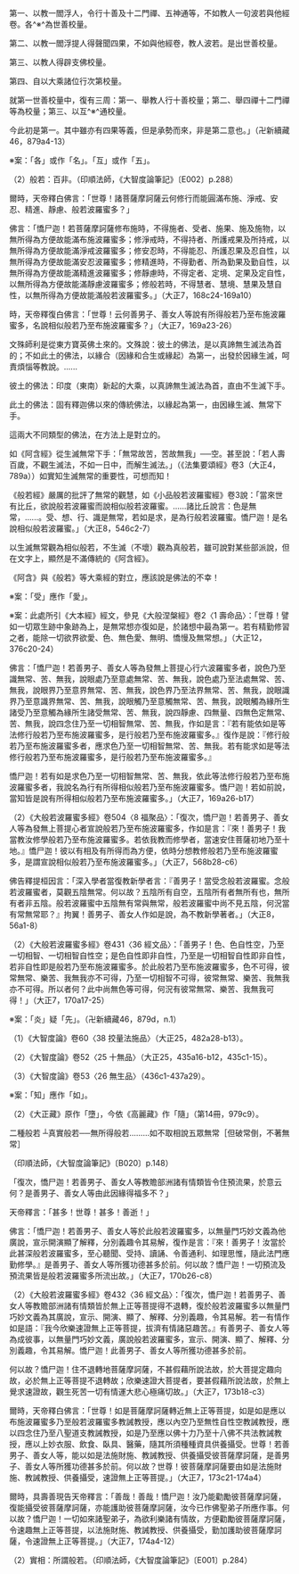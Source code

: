 [^1]: 〔挍量〕－【宋】【元】【明】【宮】。（大正25，481d，n.18）

[^2]: 法施＝十善【元】【明】。（大正25，481d，n.19）

[^3]: （（大智......十））十七字＝（（大智度經論卷第六十釋第卅七品））十四字【聖】，（（摩訶般若波羅蜜品第卅七））十一字【石】。（大正25，481d，n.17）

[^4]: 《大智度論疏》卷21：「『佛告釋提桓因』已下，此之品各^※^為法施校量，明波若勝義；就此文中，凡大有四周校量：

第一、以教一閻浮人，令行十善及十二門禪、五神通等，不如教人一句波若與他經卷。各^※^為世善校量。

第二、以教一閻浮提人得聲聞四果，不如與他經卷，教人波若。是出世善校量。

第三、以教人得辟支佛校量。

第四、自以大乘諸位行次第校量。

就第一世善校量中，復有三周：第一、舉教人行十善校量；第二、舉四禪十二門禪等為校量；第三、以互^※^通校量。

今此初是第一。其中雖亦有四果等義，但是承勢而來，非是第二意也。」（卍新續藏46，879a4-13）

※案：「各」或作「名」。「互」或作「五」。

[^5]: 般若：廣說無漏善法。（印順法師，《大智度論筆記》〔E002〕p.288）

[^6]: 〔法〕－【聖】。（大正25，481d，n.25）

[^7]: 《大般若波羅蜜多經》卷431〈36
經文品〉：「何以故？憍尸迦！如是般若波羅蜜多祕密藏中，廣說一切無漏之法，諸善男子、善女人等於中已學、今學、當學。或有已入、今入、當入聲聞乘法正性離生，漸次乃至已正當得阿羅漢果；或有已入、今入、當入獨覺乘法正性離生，漸次乃至已正當證獨覺菩提；或有已入、今入、當入菩薩乘法正性離生，漸次修行諸菩薩行，已證、今證、當證無上正等菩提。」（大正7，166b2-9）

[^8]: 《大智度論疏》卷21：「『何以故』已下，釋所以與他得福多義也。當說。『教一人令得須陀洹果』者，以永隔三塗故勝；教一閻浮人行十善，不能永隔三塗故劣。教一閻浮人并得四果復不如教人波若令發心也。」（卍新續藏46，879a14-17）

[^9]: 〔果〕－【宋】【宮】【聖】。（大正25，481d，n.26）

[^10]: 〔果〕－【宋】【元】【明】【宮】【聖】。（大正25，481d，n.27）

[^11]: 〔果〕－【宋】【元】【明】【宮】【聖】【石】。（大正25，481d，n.28）

[^12]: 學＝與【聖】。（大正25，481d，n.29）

[^13]: 《大般若波羅蜜多經》卷431〈36
經文品〉：「何以故？憍尸迦！如是般若波羅蜜多祕密藏中，廣說一切世、出世間勝妙善法，依此善法，世間便有剎帝利大族、婆羅門大族、長者大族、居士大族、四大王眾天乃至非想非非想處天，亦有四念住廣說乃至一切相智施設可得，亦有預流、一來、不還、阿羅漢、獨覺、菩薩摩訶薩、諸佛世尊施設可得。」（大正7，166c3-10）

[^14]: 《大智度論疏》卷21：「『置閻浮提』已下，此下此下去復作增上喻之也。當一一釋。小千者，即是千日月，千須彌，千四天下等也。中千者，復以此小千為一，數之至千，千中之千，故曰中千也。大千者，以中千為一，復數至千，千中之大，故曰大千也。並當一一釋。此化主教多許人福雖多，由不如與一人波若經卷令持也。」（卍新續藏46，879a19-24）

[^15]: 〔是〕－【宋】【元】【明】【宮】【聖】＊。（大正25，481d，n.32）

[^16]: 〔書〕－【宋】【元】【明】【宮】【聖】。（大正25，482d，n.7）

[^17]: 《大智度論疏》卷21：「『正憶念』者，只以不以二法、不以不不二法受、持、讀、誦波若，故名為正憶念；不以著心分別讀、誦，故名『不以二法』；亦不著空，故名『不二法』也。」（卍新續藏46，879b1-4）

[^18]: 尸＋（羅）【聖】【石】。（大正25，482d，n.8）

[^19]: 《大般若波羅蜜多經》卷431〈36
經文品〉：「憍尸迦！此中如理思惟者，謂以非二、非不二行，為求無上正等菩提，思惟般若波羅蜜多乃至布施波羅蜜多；若以非二、非不二行，為求無上正等菩提，思惟內空乃至無性自性空；若以非二、非不二行，為求無上正等菩提，思惟四念住廣說乃至一切相智。」（大正7，168a16-21）

[^20]: 《大智度論疏》卷21：「『不應以二相觀』已下，以明說波若義，以法施校量。」（卍新續藏46，879b5-6）

[^21]: （1）《大般若波羅蜜多經》卷431〈36
經文品〉：「憍尸迦！此中般若波羅蜜多義趣者，謂此般若波羅蜜多所有義趣，不應以二相觀，亦不應以不二相觀，非有相非無相、非入非出、非增非減、非染非淨、非生非滅、非取非捨、非執非不執、非住非不住、非實非不實、非相應非不相應、非和合非離散、非因緣非非因緣、非法非非法、非真如非非真如、非實際非非實際，如是義趣有無量門。」（大正7，168a26-b5）

（2）般若：百非。（印順法師，《大智度論筆記》〔E002〕p.288）

[^22]: 《大智度論疏》卷21：「『應如是演說波若波羅蜜義』已下，明法施方法，如是說者，始名法施也。」（卍新續藏46，879b7-8）

[^23]: 幡蓋：幡幢華蓋之類。（《漢語大詞典》（三），p.760）

[^24]: 《大般若波羅蜜多經》卷431〈36
經文品〉：「復次，憍尸迦！若善男子、善女人等無量無數無邊大劫以有所得而為方便，修行布施乃至般若波羅蜜多。有善男子、善女人等於此般若波羅蜜多，以無所得而為方便，至心聽聞、受持、讀誦、精勤修學、如理思惟，復以種種巧妙文義，經須臾間為他辯說，宣示開演顯了解釋，分別義趣令其易解，所獲福聚甚多於前。」（大正7，168b29-c7）

[^25]: 《大般若波羅蜜多經》卷431〈36
經文品〉：「憍尸迦！有所得者，謂善男子、善女人等修布施時作如是念：『我能惠施，彼是受者，此是施果、施及施物。』彼修施時名住布施，不名布施波羅蜜多。修淨戒時作如是念：『我能持戒，為護於彼，此是戒果及所持戒。』彼修戒時名住淨戒，不名淨戒波羅蜜多。修安忍時作如是念：『我能修忍，為護彼故，此是忍果及忍自性。』彼修忍時名住安忍，不名安忍波羅蜜多。修精進時作如是念：『我能精進，為修斷彼，此精進果、精進自性。』彼精進時名住精進，不名精進波羅蜜多。修靜慮時作如是念：『我能修定，彼是定境，此是定果及定自性。』彼修定時名住靜慮，不名靜慮波羅蜜多。修般若時作如是念：『我能修慧，彼是慧境，此是慧果及慧自性。』彼修慧時名住般若，不名般若波羅蜜多。憍尸迦！是善男子、善女人等以有所得為方便故，不能圓滿布施、淨戒、安忍、精進、靜慮、般若波羅蜜多。」（大正7，168c7-24）

[^26]: 智＝習【聖】。（大正25，482d，n.16）

[^27]: 《大般若波羅蜜多經》卷431〈36 經文品〉：

爾時，天帝釋白佛言：「世尊！諸菩薩摩訶薩云何修行而能圓滿布施、淨戒、安忍、精進、靜慮、般若波羅蜜多？」

佛言：「憍尸迦！若菩薩摩訶薩修布施時，不得施者、受者、施果、施及施物，以無所得為方便故能滿布施波羅蜜多；修淨戒時，不得持者、所護戒果及所持戒，以無所得為方便故能滿淨戒波羅蜜多；修安忍時，不得能忍、所護忍果及忍自性，以無所得為方便故能滿安忍波羅蜜多；修精進時，不得勤者、所為勤果及勤自性，以無所得為方便故能滿精進波羅蜜多；修靜慮時，不得定者、定境、定果及定自性，以無所得為方便故能滿靜慮波羅蜜多；修般若時，不得慧者、慧境、慧果及慧自性，以無所得為方便故能滿般若波羅蜜多。」（大正7，168c24-169a10）

[^28]: 《大般若波羅蜜多經》卷431〈36
經文品〉：「何以故？憍尸迦！於當來世有善男子、善女人等為他宣說相似般若乃至布施波羅蜜多。初發無上菩提心者，聞彼所說相似般若乃至布施波羅蜜多，心便迷謬退失中道，是故應以無所得慧及以種種巧妙文義，為發無上菩提心者宣說般若乃至布施波羅蜜多。」（大正7，169a12-18）

[^29]: 《大智度論疏》卷21：「『何等是相似』已下，欲顯是法施、非法施義，故作斯問。若如前說，是名法施；相似者，非法施也。」（卍新續藏46，879b9-11）

[^30]: 《大般若波羅蜜多經》卷431〈36 經文品〉：

時，天帝釋復白佛言：「世尊！云何善男子、善女人等說有所得般若乃至布施波羅蜜多，名說相似般若乃至布施波羅蜜多？」（大正7，169a23-26）

[^31]: 印順法師，《空之探究》，pp.149-150：

文殊師利是從東方寶英佛土來的。文殊說：彼土的佛法，是以真諦無生滅法為首的；不如此土的佛法，以緣合（因緣和合生或緣起）為第一，出發於因緣生滅，呵責煩惱等教說。......

彼土的佛法：印度（東南）新起的大乘，以真諦無生滅法為首，直由不生滅下手。

此土的佛法：固有釋迦佛以來的傳統佛法，以緣起為第一，由因緣生滅、無常下手。

這兩大不同類型的佛法，在方法上是對立的。

如《阿含經》從生滅無常下手：「無常故苦，苦故無我」──空。甚至說：「若人壽百歲，不觀生滅法，不如一日中，而解生滅法。」（《法集要頌經》卷3（大正4，789a））如實知生滅無常的重要性，可想而知！

《般若經》嚴厲的批評了無常的觀慧，如《小品般若波羅蜜經》卷3說：「當來世有比丘，欲說般若波羅蜜而說相似般若波羅蜜。......諸比丘說言：色是無常，......。受、想、行、識是無常，若如是求，是為行般若波羅蜜。憍尸迦！是名說相似般若波羅蜜。」（大正8，546c2-7）

以生滅無常觀為相似般若，不生滅（不壞）觀為真般若，雖可說對某些部派說，但在文字上，顯然是不滿傳統的《阿含經》。

《阿含》與《般若》等大乘經的對立，應該說是佛法的不幸！

[^32]: 《大智度論疏》卷21：「『說色無常』已下，明為治常顛倒，故說色無常；至觀色無常已，無常觀亦捨，名為真波若。若不捨觀求色無常者，則名相似，非為法施；故《大本經》云：『是無常想，能除欲受^※^、色無色愛、無明、憍慢及無常相也。』」（卍新續藏46，879b12-16）

※案：「受」應作「愛」。

※案：此處所引《大本經》經文，參見《大般涅槃經》卷2〈1
壽命品〉：「世尊！譬如一切眾生跡中象跡為上，是無常想亦復如是，於諸想中最為第一。若有精勤修習之者，能除一切欲界欲愛、色、無色愛、無明、憍慢及無常想。」（大正12，376c20-24）

[^33]: 界＝眾【宋】【元】【明】【宮】【聖】。（大正25，483d，n.5）

[^34]: 如＝五【聖】。（大正25，483d，n.6）

[^35]: 苦＋（空）【宋】【元】【明】【宮】。（大正25，483d，n.7）

[^36]: 《大般若波羅蜜多經》卷431〈36 經文品〉：

佛言：「憍尸迦！若善男子、善女人等為發無上菩提心行六波羅蜜多者，說色乃至識無常、苦、無我，說眼處乃至意處無常、苦、無我，說色處乃至法處無常、苦、無我，說眼界乃至意界無常、苦、無我，說色界乃至法界無常、苦、無我，說眼識界乃至意識界無常、苦、無我，說眼觸乃至意觸無常、苦、無我，說眼觸為緣所生諸受乃至意觸為緣所生諸受無常、苦、無我，說四靜慮、四無量、四無色定無常、苦、無我，說四念住乃至一切相智無常、苦、無我，作如是言：『若有能依如是等法修行般若乃至布施波羅蜜多，是行般若乃至布施波羅蜜多。』復作是說：『修行般若乃至布施波羅蜜多者，應求色乃至一切相智無常、苦、無我。若有能求如是等法修行般若乃至布施波羅蜜多，是行般若乃至布施波羅蜜多。』

憍尸迦！若有如是求色乃至一切相智無常、苦、無我，依此等法修行般若乃至布施波羅蜜多者，我說名為行有所得相似般若乃至布施波羅蜜多。憍尸迦！若如前說，當知皆是說有所得相似般若乃至布施波羅蜜多。」（大正7，169a26-b17）

[^37]: 相＝想【聖】。（大正25，483d，n.9）

[^38]: （1）《大般若波羅蜜多經》卷431〈36
經文品〉：「復次，憍尸迦！若善男子、善女人等為發無上菩提心者宣說般若乃至布施波羅蜜多，作如是言：『來！善男子！我當教汝修學般若乃至布施波羅蜜多。若依我教而修學者，當速安住菩薩初地乃至十地。』憍尸迦！彼以有相及有所得而為方便，依合集想教修般若乃至布施波羅蜜多，是謂宣說相似般若乃至布施波羅蜜多。」（大正7，169b17-24）

（2）《大般若波羅蜜多經》卷504〈8
福聚品〉：「復次，憍尸迦！若善男子、善女人等為發無上菩提心者宣說般若乃至布施波羅蜜多，作如是言：『來！善男子！我當教汝修學般若乃至布施波羅蜜多。若依我教而修學者，當速安住菩薩初地乃至十地。』憍尸迦！彼以有相及有所得而為方便，依時分想教修般若乃至布施波羅蜜多，是謂宣說相似般若乃至布施波羅蜜多。」（大正7，568b28-c6）

[^39]: 便＝使【聖】。（大正25，483d，n.11）

[^40]: 《大般若波羅蜜多經》卷431〈36
經文品〉：「復次，憍尸迦！若善男子、善女人等告菩薩乘種姓者言：『汝於過去未來現在一切如來、應、正等覺，從初發心至得無上正等菩提所有善根，皆應隨喜一切合集，為諸有情迴向無上正等菩提。』憍尸迦！彼以有相及有所得而為方便作如是說，是謂宣說相似般若乃至布施波羅蜜多。」（大正7，169c20-26）

[^41]: 《大智度論疏》卷21：「『白佛言』已下，明『天主欲令來世離於相似，得真波若，故發斯問；如來答之：色性自空，有何常等義，始名正觀，異前邪觀也。』」（卍新續藏46，879b17-19）

[^42]: （1）《放光般若經》卷8〈39 功德品〉：

佛告釋提桓因言：「深入學者當復教新學者言：『善男子！當受念般若波羅蜜。念般若波羅蜜者，莫觀五陰無常。何以故？五陰所有自空，五陰所有者無所有也，無所有者非五陰。般若波羅蜜中五陰無有常與無常，般若波羅蜜中尚不見五陰，何況當有常無常耶？』拘翼！善男子、善女人作如是說，為不教新學著者。」（大正8，56a1-8）

（2）《大般若波羅蜜多經》卷431〈36
經文品〉：「善男子！色、色自性空，乃至一切相智、一切相智自性空；是色自性即非自性，乃至是一切相智自性即非自性，若非自性即是般若乃至布施波羅蜜多。於此般若乃至布施波羅蜜多，色不可得，彼常無常、樂苦、我無我亦不可得，乃至一切相智不可得，彼常無常、樂苦、我無我亦不可得。所以者何？此中尚無色等可得，何況有彼常無常、樂苦、我無我可得！」（大正7，170a17-25）

[^43]: 《大般若波羅蜜多經》卷431〈36
經文品〉：「復次，憍尸迦！若善男子、善女人等為發無上菩提心者宣說般若乃至布施波羅蜜多，作如是言：『來！善男子！我當教汝修學般若乃至布施波羅蜜多。汝修學時，勿觀諸法有少可住、可超、可入、可得、可證、可聽聞等所獲功德及可隨喜迴向菩提。何以故？善男子！於此般若乃至布施波羅蜜多，畢竟無有少法可住、可超、可入、可得、可證、可聽聞等，所獲功德及可隨喜迴向菩提。所以者何？以一切法自性皆空，若自性空則無所有，若無所有即是般若乃至布施波羅蜜多；於此般若乃至布施波羅蜜多，竟無少法有入有出、有生有滅、有斷有常、有一有異、有來有去而可得者。』」（大正7，170a29-b13）

[^44]: 《大智度論疏》卷21：「『如上，與相似相違』已下，此中，亦應一一如上相似中列明諸法，但不能煩文，但云爾耳。」（卍新續藏46，879b20-21）

[^45]: 《大智度論疏》卷21：「『論者言』已下，此初釋上初世善校量中經文也。」（卍新續藏46，879b22-23）

[^46]: 者言佛更＝論曰佛【宮】，者言＝釋曰【石】，（論）＋者【元】【明】。（大正25，483d，n.22）

[^47]: 門：14.類別。《舊唐書‧杜佑傳》："書凡九門，計貳百卷。"（《漢語大詞典》（十二），p.1）

[^48]: 《大智度論疏》卷21：「『先是』已下，分別世善中炎^＊^明諸果，及前後所明意氣異義也。」（卍新續藏46，879b24-c1）

※案：「炎」疑「先」。（卍新續藏46，879d，n.1）

[^49]: 〔波羅蜜〕－【宋】【元】【明】【宮】【聖】、【石】。（大正25，484d，n.2）

[^50]: 《大智度論疏》卷21：「『答曰』已下，明持、讀、誦等，但福德多。正憶念者，則能具二，故別說之；則攝得持、說等也。」（卍新續藏46，879c2-3）

[^51]: 合和：摻合，調製。（《漢語大詞典》（三），p.149）

[^52]: 損：2.謂病情減輕。（《漢語大詞典》（六），p.799）

[^53]: 愈：2.病情痊愈。（《漢語大詞典》（七），p.630）

[^54]: 《正觀》（6），pp.162-163：

（1）《大智度論》卷60〈38 挍量法施品〉（大正25，482a28-b13）。

（2）《大智度論》卷52〈25
十無品〉（大正25，435a16-b12，435c1-15）。

（3）《大智度論》卷53〈26 無生品〉（436c1-437a29）。

[^55]: 《大智度論疏》卷21：「『初以經卷勝』已下，論主欲釋後分校量為他說勝義故，先次第述上經文來生起下意。明『自正憶念等雖勝，不知^※^為他人說為令知』，故作如此說也。」（卍新續藏46，879c4-6）

※案：「知」應作「如」。

[^56]: （神）＋通【宋】【元】【明】【宮】。（大正25，484d，n.8）

[^57]: （1）墮＝隨【宮】【聖】【石】。（大正25，484d，n.15）

（2）《大正藏》原作「墮」，今依《高麗藏》作「隨」（第14冊，979c9）。

[^58]: ┌相似般若──有所得般若.........如取相說五眾無常

二種般若
┴真實般若──無所得般若.........如不取相說五眾無常［但破常倒，不著無常］

（印順法師，《大智度論筆記》〔B020〕p.148）

[^59]: 《大智度論疏》卷21：「『復次，憍尸迦！閻浮提中所有眾生，皆教令得須陀洹』已下，即是品之第二，以聲聞四果等出世善教量也。」（卍新續藏46，879c7-9）

[^60]: 《大般若波羅蜜多經》卷431〈36 經文品〉：

「復次，憍尸迦！若善男子、善女人等教贍部洲諸有情類皆令住預流果，於意云何？是善男子、善女人等由此因緣得福多不？」

天帝釋言：「甚多！世尊！甚多！善逝！」

佛言：「憍尸迦！若善男子、善女人等於此般若波羅蜜多，以無量門巧妙文義為他廣說，宣示開演顯了解釋，分別義趣令其易解，復作是言：『來！善男子！汝當於此甚深般若波羅蜜多，至心聽聞、受持、讀誦、令善通利、如理思惟，隨此法門應勤修學。』是善男子、善女人等所獲功德甚多於前。何以故？憍尸迦！一切預流及預流果皆是般若波羅蜜多所流出故。」（大正7，170b26-c8）

[^61]: 《大智度論疏》卷21：「『令得辟支佛道』已下，品之第三，次以中乘為校量也。」（卍新續藏46，879c13-14）

[^62]: 《大正藏》原作「如言是」，今依《高麗藏》作「如是言」（第14冊，980b6-7）。

[^63]: 《大智度論疏》卷21：「『汝當得阿耨菩提』已下，品之第四，次以大乘中行位次第自校量也。此初，明雖教人發心，不如波若。」（卍新續藏46，879c15-17）

[^64]: 子＋（善女人）【石】。（大正25，485d，n.4）

[^65]: 《大智度論疏》卷21：「『復次』已下，明教一閻浮提發無上心眾生波若，乃至十方，不如教一阿鞞跋致菩薩波若也。當釋。阿鞞跋致阿耨多羅菩提者，此是出到菩提。若教十方恒沙世界阿鞞跋致菩薩波若，不如教一阿鞞跋致中速得菩提菩薩也，當釋。」（卍新續藏46，879c18-22）

[^66]: （1）《放光般若經》卷8〈39
功德品〉：「復次，拘翼！盡一閻浮提其中眾生悉為阿耨多羅三耶三菩不復轉還，若善男子、善女人為是輩人說般若波羅蜜及其義解而為說之。若有一人言：『我欲疾成阿耨多羅三耶三菩。』若有善男子、善女人為是一人說般若波羅蜜，具足其義分別解說，其福最多。」（大正8，56c14-20）

（2）《大般若波羅蜜多經》卷432〈36
經文品〉：「復次，憍尸迦！若善男子、善女人等教贍部洲諸有情類皆於無上正等菩提得不退轉，復於般若波羅蜜多以無量門巧妙文義為其廣說，宣示、開演、顯了、解釋、分別義趣，令其易解。若一有情作如是語：『我今欣樂速證無上正等菩提，拔濟有情諸惡趣苦。』有善男子、善女人等為成彼事，以無量門巧妙文義，廣說般若波羅蜜多，宣示、開演、顯了、解釋、分別義趣，令其易解。憍尸迦！此善男子、善女人等所獲功德甚多於前。

何以故？憍尸迦！住不退轉地菩薩摩訶薩，不甚假藉所說法故，於大菩提定趣向故，必於無上正等菩提不退轉故；欣樂速證大菩提者，要甚假藉所說法故，於無上覺求速證故，觀生死苦一切有情運大悲心極痛切故。」（大正7，173b18-c3）

[^67]: 轉轉：漸漸。《漢書‧貢禹傳》："後世爭為奢侈，轉轉益甚。"（《漢語大詞典》（九），p.1327）

[^68]: 《大智度論疏》卷21：「『轉轉近』已下，明『菩薩雖復行迹轉高，轉須應教故。十地中，地地之中盡有發趣果，須善智識教上地行，修治地業，乃至四念處等亦通至十地故；至第十地中，十方諸佛始來，為雲雨說法也。』」（卍新續藏46，879c23-880a2）

[^69]: 《別譯雜阿含經》卷6（115經）：「應作是念：彼有生福比丘，共相恭敬，我今亦當修如是行，衣服、臥具、飲食、湯藥－－四事供養，亦常豐饒。」（大正2，416a28-b2）

[^70]: 《大般若波羅蜜多經》卷432〈36 經文品〉：

爾時，天帝釋白佛言：「世尊！如是菩薩摩訶薩轉近無上正等菩提，如是如是應以布施波羅蜜多乃至般若波羅蜜多教誡教授，應以內空乃至無性自性空教誡教授，應以四念住乃至八聖道支教誡教授，如是乃至應以佛十力乃至十八佛不共法教誡教授，應以上妙衣服、飲食、臥具、醫藥，隨其所須種種資具供養攝受。世尊！若善男子、善女人等，能以如是法施財施、教誡教授、供養攝受彼菩薩摩訶薩，是善男子、善女人等所獲功德甚多於前。何以故？世尊！彼菩薩摩訶薩要由如是法施財施、教誡教授、供養攝受，速證無上正等菩提。」（大正7，173c21-174a4）

[^71]: 爾＝念【聖】。（大正25，485d，n.12）

[^72]: 《大般若波羅蜜多經》卷432〈36 經文品〉：

爾時，具壽善現告天帝釋言：「善哉！善哉！憍尸迦！汝乃能勸勵彼菩薩摩訶薩，復能攝受彼菩薩摩訶薩，亦能護助彼菩薩摩訶薩，汝今已作佛聖弟子所應作事。何以故？憍尸迦！一切如來諸聖弟子，為欲利樂諸有情故，方便勸勵彼菩薩摩訶薩，令速趣無上正等菩提，以法施財施、教誡教授、供養攝受，勤加護助彼菩薩摩訶薩，令速證無上正等菩提。」（大正7，174a4-12）

[^73]: 〔學六......法〕十二字－【明】。（大正25，485d，n.16）

[^74]: 《大智度論疏》卷21：「『論者言』已下，若上緣中別以中乘為一校量，今此，此初論主乃總令釋第二、第三兩意經文也。」（卍新續藏46，880a5-6）

[^75]: （1）《大智度論疏》卷21：「『是法諸實相』者，明波若即是實相，起慧照用即實，故云是也。」（卍新續藏46，880a6-8）

（2）實相：所謂般若。（印順法師，《大智度論筆記》〔E001〕p.284）

[^76]: 《大智度論疏》卷21：「『正遍知』已下，此明佛最勝，菩薩小不如，辟支佛、羅漢復不如菩薩，如是阿那含等轉不如，故以校之也。當釋。」（卍新續藏46，880a9-11）

[^77]: 轉：25.副詞。漸漸，更加。《百喻經‧就樓磨刀喻》：「如是數數往來磨刀，後轉勞苦。」（《漢語大詞典》（九），p.1314）

[^78]: 《大智度論疏》卷21：「『愛念供養』已下，明若以著心讀、誦、供養波若，雖如是實相等，但得世間尊豪果報──諸天及剎利大姓等也。」（卍新續藏46，880a12-14）

[^79]: 德＝樂【宋】【宮】。（大正25，485d，n.26）

[^80]: 《大智度論疏》卷21：「『復次，教一閻浮提乃至恒河沙世界中人』已下，次釋上第四大分，自以大乘位次校量經文也。」（卍新續藏46，880a14-15）

[^81]: 〔一阿鞞跋致〕－【宋】【元】【明】【宮】。（大正25，485d，n.27）

[^82]: 《大智度論疏》卷21：「『答曰』已下，『有三種』者，若以佛來足此二種菩薩亦成三；若除佛，以凡夫法師能如經論說波若者足，亦成三種也。此中但言『法身菩薩不生不死』者，據法身猶用為言，欲論生身菩薩功德，法身亦復不死；今但據生死業報位行，故云爾也。」（卍新續藏46，880a17-21）

[^83]: 〔生〕－【聖】。（大正25，485d，n.28）

[^84]: 二種菩薩：生死肉身；出三界、不生不死法性生身。（印順法師，《大智度論筆記》〔E012〕p.307）

[^85]: 《大智度論疏》卷21：「『是菩薩但說過阿鞞跋致菩薩事』已下，上法性身菩薩，但據如住阿鞞跋致正位為語；今云隨為阿鞞跋致菩薩一人說過正位法者，則功德無量也。」（卍新續藏46，880a22-24）

[^86]: 法身菩薩說地上事。（印順法師，《大智度論筆記》〔E012〕p.307）

[^87]: 界＋（等）【聖】。（大正25，485d，n.30）

[^88]: 《大智度論疏》卷21：「『福田大故』已下，若就心、田為論，隨施畜生、菩薩、佛無在，悉皆平等，得成波羅蜜義，無有分別；今者校量之意，是分別法相優劣之時，故就田為語，章其勝如，欲令人知也。」（卍新續藏46，880b2-5）

[^89]: 教＋（化）【宋】【元】【明】【宮】。（大正25，486d，n.3）

[^90]: 《大智度論疏》卷21：「『善哉！善哉！』已下，明善吉既見天主說校量分竟，勸進新學，善令道理，故致稱嘆也。」（卍新續藏46，880a3-4）

[^91]: 〔施〕－【聖】。（大正25，486d，n.6）

[^92]: 布施：財法二施。（印順法師，《大智度論筆記》〔E007〕p.298）

[^93]: 聖弟子＝弟子聖【宮】。（大正25，486d，n.9）

[^94]: 勸進：1.鼓勵促進。（《漢語大詞典》（二），p.827）
